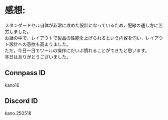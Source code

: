 # 感想:
スタンダードセル自体が非常に攻めた設計になっているため，配線の通し方に苦労しました。  
お話の中で，レイアウトで製品の性能を上げられるという内容を伺い，レイアウト設計への意欲も高まりました。  
ただ，今日一日でツールの操作にだいぶ慣れることができたと思います。  
本日はありがとうございました。  

## Connpass ID
kano16

## Discord ID
kano.250518
